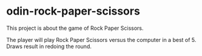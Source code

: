 # odin-rock-paper-scissors
This project is about the game of Rock Paper Scissors.

The player will play Rock Paper Scissors versus the computer in a best of 5. Draws result in redoing the round.